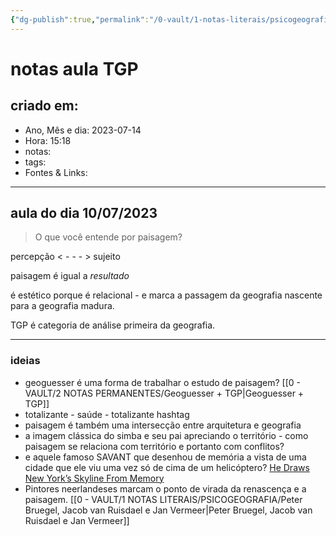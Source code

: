 ```yaml
---
{"dg-publish":true,"permalink":"/0-vault/1-notas-literais/psicogeografia/notas-aula-tgp/","dgHomeLink":true,"dgShowLocalGraph":true,"dgShowFileTree":true,"dgEnableSearch":true}
---
```


# notas aula TGP

## criado em: 
-  Ano, Mês e dia: 2023-07-14
- Hora: 15:18
- notas: 
- tags: 
- Fontes & Links: 
---
## aula do dia 10/07/2023

> O que você entende por paisagem?

percepção < -  -  - > sujeito

paisagem é igual a *resultado*

é estético porque é relacional - e marca a passagem da geografia nascente para a geografia madura.

TGP é categoria de análise primeira da geografia.

---

### ideias

- geoguesser é uma forma de trabalhar o estudo de paisagem? [[0 - VAULT/2 NOTAS PERMANENTES/Geoguesser + TGP\|Geoguesser + TGP]]
- totalizante - saúde - totalizante hashtag
- paisagem é também uma intersecção entre arquitetura e geografia
- a imagem clássica do simba e seu pai apreciando o território - como paisagem se relaciona com território e portanto com conflitos?
- e aquele famoso SAVANT que desenhou de memória a vista de uma cidade que ele viu uma vez só de cima de um helicóptero? [He Draws New York’s Skyline From Memory](https://www.youtube.com/watch?v=JL6NAIVpl54)
- Pintores neerlandeses marcam o ponto de virada da renascença e a paisagem. [[0 - VAULT/1 NOTAS LITERAIS/PSICOGEOGRAFIA/Peter Bruegel, Jacob van Ruisdael e Jan Vermeer\|Peter Bruegel, Jacob van Ruisdael e Jan Vermeer]]


